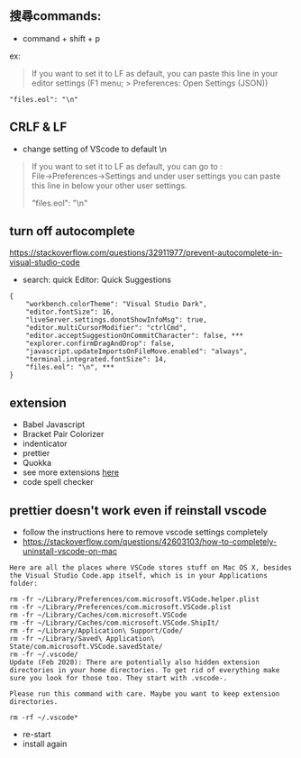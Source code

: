 ## 搜尋commands:
- command + shift + p

ex:
> If you want to set it to LF as default, you can paste this line in your editor settings (F1 menu; > Preferences: Open Settings (JSON))
```
"files.eol": "\n"
```

## CRLF & LF
- change setting of VScode to default \n
> If you want to set it to LF as default, you can go to :    
> File->Preferences->Settings and under user settings you can paste this line in below your other user settings.
> 
> "files.eol": "\n"

## turn off autocomplete
https://stackoverflow.com/questions/32911977/prevent-autocomplete-in-visual-studio-code

- search: quick
Editor: Quick Suggestions
```
{
    "workbench.colorTheme": "Visual Studio Dark",
    "editor.fontSize": 16,
    "liveServer.settings.donotShowInfoMsg": true,
    "editor.multiCursorModifier": "ctrlCmd",
    "editor.acceptSuggestionOnCommitCharacter": false, ***
    "explorer.confirmDragAndDrop": false,
    "javascript.updateImportsOnFileMove.enabled": "always",
    "terminal.integrated.fontSize": 14,
    "files.eol": "\n", ***
}
```

## extension

- Babel Javascript
- Bracket Pair Colorizer
- indenticator
- prettier
- Quokka
- see more extensions [here](https://hackmd.io/@yellowful/Hkk8PdWBt)
- code spell checker

## prettier doesn't work even if reinstall vscode
- follow the instructions here to remove vscode settings completely
- https://stackoverflow.com/questions/42603103/how-to-completely-uninstall-vscode-on-mac
```
Here are all the places where VSCode stores stuff on Mac OS X, besides the Visual Studio Code.app itself, which is in your Applications folder:

rm -fr ~/Library/Preferences/com.microsoft.VSCode.helper.plist 
rm -fr ~/Library/Preferences/com.microsoft.VSCode.plist 
rm -fr ~/Library/Caches/com.microsoft.VSCode
rm -fr ~/Library/Caches/com.microsoft.VSCode.ShipIt/
rm -fr ~/Library/Application\ Support/Code/
rm -fr ~/Library/Saved\ Application\ State/com.microsoft.VSCode.savedState/
rm -fr ~/.vscode/
Update (Feb 2020): There are potentially also hidden extension directories in your home directories. To get rid of everything make sure you look for those too. They start with .vscode-.

Please run this command with care. Maybe you want to keep extension directories.

rm -rf ~/.vscode*
```
- re-start
- install again


